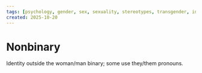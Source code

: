 ```yaml
---
tags: [psychology, gender, sex, sexuality, stereotypes, transgender, intersex, orientation, sexism, masculinity, STEM]
created: 2025-10-20
---
```

# Nonbinary

Identity outside the woman/man binary; some use they/them pronouns.
